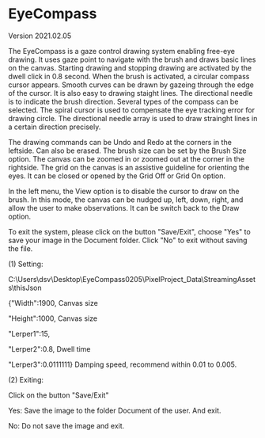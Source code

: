 # EyeCompass 

Version 2021.02.05

The EyeCompass is a gaze control drawing system enabling free-eye drawing. It uses gaze point to navigate with the brush and draws basic lines on the canvas. Starting drawing and stopping drawing are activated by the dwell click in 0.8 second. When the brush is activated, a circular compass cursor appears. Smooth curves can be drawn by gazeing through the edge of the cursor. It is also easy to drawing staight lines. The directional needle is to indicate the brush direction. Several types of the compass can be selected. The spiral cursor is used to compensate the eye tracking error for drawing circle. The directional needle array is used to draw strainght lines in a certain direction precisely. 

The drawing commands can be Undo and Redo at the corners in the leftside. Can also be erased. The brush size can be set by the Brush Size option. The canvas can be zoomed in or zoomed out at the corner in the rightside. The grid on the canvas is an assistive guideline for orienting the eyes. It can be closed or opened by the Grid Off or Grid On option. 

In the left menu, the View option is to disable the cursor to draw on the brush. In this mode, the canvas can be nudged up, left, down, right, and allow the user to make observations. It can be switch back to the Draw option. 

To exit the system, please click on the button "Save/Exit", choose "Yes" to save your image in the Document folder. Click "No" to exit without saving the file. 

(1) Setting:

C:\Users\dsv\Desktop\EyeCompass0205\PixelProject_Data\StreamingAssets\thisJson

{"Width":1900,   Canvas size

"Height":1000,  Canvas size

"Lerper1":15,

"Lerper2":0.8,  Dwell time

"Lerper3":0.0111111}  Damping speed, recommend within 0.01 to 0.005.

(2) Exiting:

Click on the button "Save/Exit"

Yes: Save the image to the folder Document of the user. And exit.

No: Do not save the image and exit.
